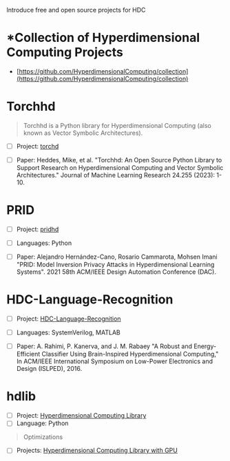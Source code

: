 Introduce free and open source projects for HDC

# *Collection of Hyperdimensional Computing Projects

- [https://github.com/HyperdimensionalComputing/collection](https://github.com/HyperdimensionalComputing/collection)



# Torchhd

> Torchhd is a Python library for Hyperdimensional Computing (also known as Vector Symbolic Architectures).

- [ ] Project: [torchd](https://github.com/hyperdimensional-computing/torchhd)
- [ ] Paper: Heddes, Mike, et al. "Torchhd: An Open Source Python Library to Support Research on Hyperdimensional Computing and Vector Symbolic Architectures." Journal of Machine Learning Research 24.255 (2023): 1-10.


# PRID

- [ ] Project: [pridhd](https://gitlab.com/biaslab/pridhd)
- [ ] Languages: Python
- [ ] Paper: Alejandro Hernández-Cano, Rosario Cammarota, Mohsen Imani "PRID: Model Inversion Privacy Attacks in Hyperdimensional Learning Systems". 2021 58th ACM/IEEE Design Automation Conference (DAC).





# HDC-Language-Recognition

- [ ] Project: [HDC-Language-Recognition](https://github.com/abbas-rahimi/HDC-Language-Recognition)
- [ ] Languages: SystemVerilog, MATLAB
- [ ] Paper: A. Rahimi, P. Kanerva, and J. M. Rabaey "A Robust and Energy-Efficient Classifier Using Brain-Inspired Hyperdimensional Computing," In ACM/IEEE International Symposium on Low-Power Electronics and Design (ISLPED), 2016.


# hdlib

- [ ] Project: [Hyperdimensional Computing Library](https://github.com/MHersche/hdlib)
- [ ] Language: Python

> Optimizations
- [ ] Projects: [Hyperdimensional Computing Library with GPU](https://github.com/skurella/hdlib)




